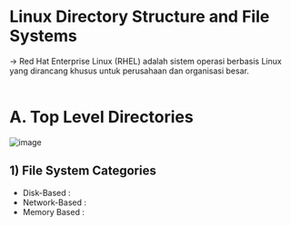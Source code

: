 # Linux Directory Structure and File Systems

-> Red Hat Enterprise Linux (RHEL) adalah sistem operasi berbasis Linux yang dirancang khusus untuk perusahaan dan organisasi besar.
<br/> <br/>

# A. Top Level Directories

![image](https://github.com/user-attachments/assets/b5324c3e-5cef-4a90-99c7-bc5923a10038)

## 1) File System Categories
- Disk-Based :
- Network-Based :
- Memory Based :
